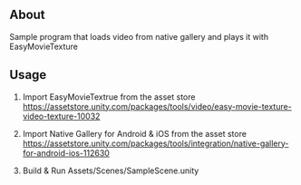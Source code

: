## About
Sample program that loads video from native gallery and plays it with EasyMovieTexture

## Usage

1. Import EasyMovieTextrue from the asset store
https://assetstore.unity.com/packages/tools/video/easy-movie-texture-video-texture-10032

2. Import  Native Gallery for Android & iOS from the asset store
https://assetstore.unity.com/packages/tools/integration/native-gallery-for-android-ios-112630

3. Build & Run Assets/Scenes/SampleScene.unity
